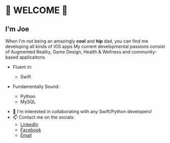 # 👋 WELCOME 👋

## **I'm Joe**

When I'm not being an amazingly **cool** and **hip** dad, you can find me developing all kinds of iOS apps
My current developmental passions consist of Augmented Reality, Game Design, Health & Wellness and community-based applicaitons. 

* Fluent in: 
  * Swift
  
* Fundamentally Sound:
  * Python
  * MySQL
  
- 👯 I'm interested in collaborating with any Swift/Python developers!
- 📫 Contact me on the socials:
  * [LinkedIn](https://www.linkedin.com/in/joseph-veverka/)
  * [Facebook](https://www.facebook.com/joseph.veverka.9)
  * [Email](joeveverka89@gmail.com)

